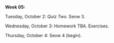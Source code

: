 **Week 05:**

Tuesday, October 2: *Quiz Two.* Seow 3.

Wednesday, October 3: Homework TBA. Exercises.

Thursday, October 4: Seow 4 (begin).
